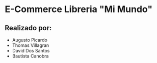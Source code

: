 # E-Commerce Libreria "Mi Mundo"


## Realizado por:
<ul>
    <li> Augusto Picardo </li>
    <li> Thomas Villagran </li>
    <li> David Dos Santos </li>
    <li> Bautista Canobra </li>
</ul>

